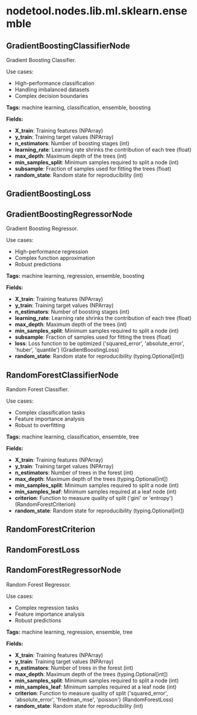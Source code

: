 # nodetool.nodes.lib.ml.sklearn.ensemble

## GradientBoostingClassifierNode

Gradient Boosting Classifier.

Use cases:
- High-performance classification
- Handling imbalanced datasets
- Complex decision boundaries

**Tags:** machine learning, classification, ensemble, boosting

**Fields:**
- **X_train**: Training features (NPArray)
- **y_train**: Training target values (NPArray)
- **n_estimators**: Number of boosting stages (int)
- **learning_rate**: Learning rate shrinks the contribution of each tree (float)
- **max_depth**: Maximum depth of the trees (int)
- **min_samples_split**: Minimum samples required to split a node (int)
- **subsample**: Fraction of samples used for fitting the trees (float)
- **random_state**: Random state for reproducibility (int)


## GradientBoostingLoss

## GradientBoostingRegressorNode

Gradient Boosting Regressor.

Use cases:
- High-performance regression
- Complex function approximation
- Robust predictions

**Tags:** machine learning, regression, ensemble, boosting

**Fields:**
- **X_train**: Training features (NPArray)
- **y_train**: Training target values (NPArray)
- **n_estimators**: Number of boosting stages (int)
- **learning_rate**: Learning rate shrinks the contribution of each tree (float)
- **max_depth**: Maximum depth of the trees (int)
- **min_samples_split**: Minimum samples required to split a node (int)
- **subsample**: Fraction of samples used for fitting the trees (float)
- **loss**: Loss function to be optimized ('squared_error', 'absolute_error', 'huber', 'quantile') (GradientBoostingLoss)
- **random_state**: Random state for reproducibility (typing.Optional[int])


## RandomForestClassifierNode

Random Forest Classifier.

Use cases:
- Complex classification tasks
- Feature importance analysis
- Robust to overfitting

**Tags:** machine learning, classification, ensemble, tree

**Fields:**
- **X_train**: Training features (NPArray)
- **y_train**: Training target values (NPArray)
- **n_estimators**: Number of trees in the forest (int)
- **max_depth**: Maximum depth of the trees (typing.Optional[int])
- **min_samples_split**: Minimum samples required to split a node (int)
- **min_samples_leaf**: Minimum samples required at a leaf node (int)
- **criterion**: Function to measure quality of split ('gini' or 'entropy') (RandomForestCriterion)
- **random_state**: Random state for reproducibility (typing.Optional[int])


## RandomForestCriterion

## RandomForestLoss

## RandomForestRegressorNode

Random Forest Regressor.

Use cases:
- Complex regression tasks
- Feature importance analysis
- Robust predictions

**Tags:** machine learning, regression, ensemble, tree

**Fields:**
- **X_train**: Training features (NPArray)
- **y_train**: Training target values (NPArray)
- **n_estimators**: Number of trees in the forest (int)
- **max_depth**: Maximum depth of the trees (typing.Optional[int])
- **min_samples_split**: Minimum samples required to split a node (int)
- **min_samples_leaf**: Minimum samples required at a leaf node (int)
- **criterion**: Function to measure quality of split ('squared_error', 'absolute_error', 'friedman_mse', 'poisson') (RandomForestLoss)
- **random_state**: Random state for reproducibility (int)


